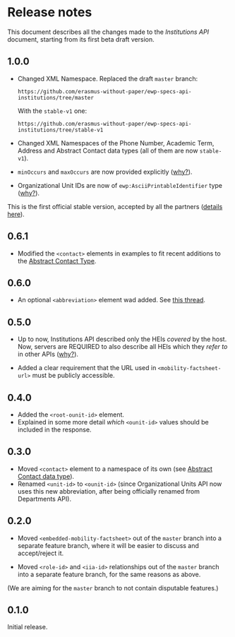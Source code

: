 Release notes
=============

This document describes all the changes made to the *Institutions API*
document, starting from its first beta draft version.


1.0.0
-----

* Changed XML Namespace. Replaced the draft `master` branch:

  ```
  https://github.com/erasmus-without-paper/ewp-specs-api-institutions/tree/master
  ```

  With the `stable-v1` one:

  ```
  https://github.com/erasmus-without-paper/ewp-specs-api-institutions/tree/stable-v1
  ```

* Changed XML Namespaces of the Phone Number, Academic Term, Address and
  Abstract Contact data types (all of them are now `stable-v1`).

* `minOccurs` and `maxOccurs` are now provided explicitly
  ([why?](https://github.com/erasmus-without-paper/general-issues/issues/22)).

* Organizational Unit IDs are now of `ewp:AsciiPrintableIdentifier` type
  ([why?](https://github.com/erasmus-without-paper/general-issues/issues/23)).

This is the first official stable version, accepted by all the partners
([details here](https://github.com/erasmus-without-paper/general-issues/issues/24)).


0.6.1
-----

* Modified the `<contact>` elements in examples to fit recent additions to the
  [Abstract Contact Type](https://github.com/erasmus-without-paper/ewp-specs-types-contact).


0.6.0
-----

* An optional `<abbreviation>` element wad added. See
  [this thread](https://github.com/erasmus-without-paper/ewp-specs-api-institutions/issues/10).


0.5.0
-----

* Up to now, Institutions API described only the HEIs *covered* by the host.
  Now, servers are REQUIRED to also describe all HEIs which they *refer to* in
  other APIs
  ([why?](https://github.com/erasmus-without-paper/ewp-specs-api-iias/issues/6)).

* Added a clear requirement that the URL used in `<mobility-factsheet-url>`
  must be publicly accessible.


0.4.0
-----

* Added the `<root-ounit-id>` element.
* Explained in some more detail *which* `<ounit-id>` values should be included
  in the response.


0.3.0
-----

* Moved `<contact>` element to a namespace of its own (see [Abstract Contact
  data type](https://github.com/erasmus-without-paper/ewp-specs-types-contact)).
* Renamed `<unit-id>` to `<ounit-id>` (since Organizational Units API now uses
  this new abbreviation, after being officially renamed from Departments API).


0.2.0
-----

* Moved `<embedded-mobility-factsheet>` out of the `master` branch into a
  separate feature branch, where it will be easier to discuss and
  accept/reject it.

* Moved `<role-id>` and `<iia-id>` relationships out of the `master` branch
  into a separate feature branch, for the same reasons as above.

(We are aiming for the `master` branch to not contain disputable features.)


0.1.0
-----

Initial release.
